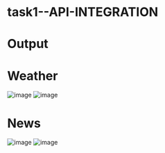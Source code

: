 # task1--API-INTEGRATION
# Output
# Weather 
![image](https://github.com/user-attachments/assets/2de5b692-cfef-475a-9a9e-c3e2756140fd)
![image](https://github.com/user-attachments/assets/974ff85e-a672-4ee4-bcfb-b515dede0a69)
# News
![image](https://github.com/user-attachments/assets/b38aeb37-1527-401a-931a-92fb3ac346f2)
![image](https://github.com/user-attachments/assets/9568f26d-d706-4558-8590-9f2fe4d0c3f4)

